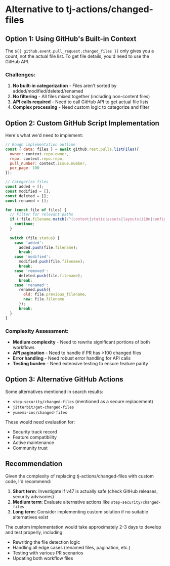 # Alternative to tj-actions/changed-files

## Option 1: Using GitHub's Built-in Context

The `${{ github.event.pull_request.changed_files }}` only gives you a count, not the actual file list. To get file details, you'd need to use the GitHub API.

### Challenges:
1. **No built-in categorization** - Files aren't sorted by added/modified/deleted/renamed
2. **No filtering** - All files mixed together (including non-content files)
3. **API calls required** - Need to call GitHub API to get actual file lists
4. **Complex processing** - Need custom logic to categorize and filter

## Option 2: Custom GitHub Script Implementation

Here's what we'd need to implement:

```javascript
// Rough implementation outline
const { data: files } = await github.rest.pulls.listFiles({
  owner: context.repo.owner,
  repo: context.repo.repo,
  pull_number: context.issue.number,
  per_page: 100
});

// Categorize files
const added = [];
const modified = [];
const deleted = [];
const renamed = [];

for (const file of files) {
  // Filter for relevant paths
  if (!file.filename.match(/^(content|static|assets|layouts|i18n|configs)\//)) {
    continue;
  }
  
  switch (file.status) {
    case 'added':
      added.push(file.filename);
      break;
    case 'modified':
      modified.push(file.filename);
      break;
    case 'removed':
      deleted.push(file.filename);
      break;
    case 'renamed':
      renamed.push({
        old: file.previous_filename,
        new: file.filename
      });
      break;
  }
}
```

### Complexity Assessment:
- **Medium complexity** - Need to rewrite significant portions of both workflows
- **API pagination** - Need to handle if PR has >100 changed files
- **Error handling** - Need robust error handling for API calls
- **Testing burden** - Need extensive testing to ensure feature parity

## Option 3: Alternative GitHub Actions

Some alternatives mentioned in search results:
- `step-security/changed-files` (mentioned as a secure replacement)
- `jitterbit/get-changed-files`
- `yumemi-inc/changed-files`

These would need evaluation for:
- Security track record
- Feature compatibility
- Active maintenance
- Community trust

## Recommendation

Given the complexity of replacing tj-actions/changed-files with custom code, I'd recommend:

1. **Short term**: Investigate if v47 is actually safe (check GitHub releases, security advisories)
2. **Medium term**: Evaluate alternative actions like `step-security/changed-files`
3. **Long term**: Consider implementing custom solution if no suitable alternatives exist

The custom implementation would take approximately 2-3 days to develop and test properly, including:
- Rewriting the file detection logic
- Handling all edge cases (renamed files, pagination, etc.)
- Testing with various PR scenarios
- Updating both workflow files